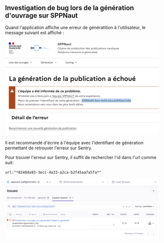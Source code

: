 ## Investigation de bug lors de la génération d'ouvrage sur SPPNaut

Quand l'application affiche une erreur de génératition à l'utilisateur, le message suivant est affiché :

![Issue on SPPNaut](static/img/issue_on_sppnaut.png)

Il est recommandé d'écrire à l'équipe avec l'identifiant de génération permettant de retrouver l'erreur sur Sentry.

Pour trouver l'erreur sur Sentry, il suffit de rechercher l'id dans l'url comme suit:

`url:"*82484a93-3ecc-4a33-a2ca-b2f45aa7a5fa*"`

![Search issue on Sentry](static/img/issue_on_sentry.png)
